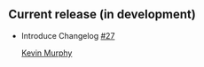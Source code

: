 ## Current release (in development)

* Introduce Changelog [#27](https://github.com/TheGnarCo/gnareact/pull/27)

  [Kevin Murphy](https://github.com/kevin-j-m)
